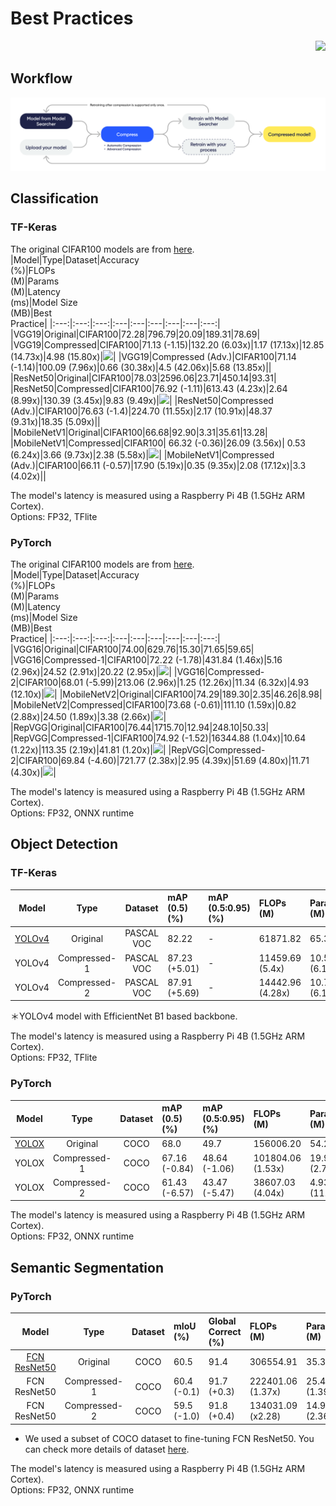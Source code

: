 <!--
Please notice to the manager when you change the contents of the tables.
-->
# Best Practices
<div align=right>
  <a href="https://hits.seeyoufarm.com"><img src="https://hits.seeyoufarm.com/api/count/incr/badge.svg?url=https%3A%2F%2Fgithub.com%2FNota-NetsPresso%2FNetsPresso-Model-Compressor-ModelZoo&count_bg=%23327EEA&title_bg=%23555555&icon=&icon_color=%231ABAFD&title=hits&edge_flat=false"/></a>
</div>

## Workflow

  <p align="center">
    <img src="/imgs/workflow-MC.png" alt="Workflow">
  </p>

## Classification
### TF-Keras
The original CIFAR100 models are from [here](https://github.com/Nota-NetsPresso/NetsPresso-Model-Compressor-ModelZoo/blob/main/models/tensorflow/cifar100.md). 
|Model|Type|Dataset|Accuracy<br> (%)|FLOPs<br> (M)|Params<br> (M)|Latency<br> (ms)|Model Size<br> (MB)|Best<br> Practice|
|:---:|:---:|:---:|:---|:---|:---|:---|:---|:---:|
|VGG19|Original|CIFAR100|72.28|796.79|20.09|189.31|78.69|
|VGG19|Compressed|CIFAR100|71.13 (-1.15)|132.20 (6.03x)|1.17 (17.13x)|12.85 (14.73x)|4.98 (15.80x)|[![](https://colab.research.google.com/assets/colab-badge.svg)](https://colab.research.google.com/github/Nota-NetsPresso/NetsPresso-CompressionToolkit-ModelZoo/blob/main/best_practices/classification/tf_keras/vgg19_cifar100.ipynb)|
|VGG19|Compressed (Adv.)|CIFAR100|71.14 (-1.14)|100.09 (7.96x)|0.66 (30.38x)|4.5 (42.06x)|5.68 (13.85x)||
|ResNet50|Original|CIFAR100|78.03|2596.06|23.71|450.14|93.31|
|ResNet50|Compressed|CIFAR100|76.92 (-1.11)|613.43 (4.23x)|2.64 (8.99x)|130.39 (3.45x)|9.83 (9.49x)|[![](https://colab.research.google.com/assets/colab-badge.svg)](https://colab.research.google.com/github/Nota-NetsPresso/NetsPresso-CompressionToolkit-ModelZoo/blob/main/best_practices/classification/tf_keras/resnet50_cifar100.ipynb)|
|ResNet50|Compressed (Adv.)|CIFAR100|76.63 (-1.4)|224.70 (11.55x)|2.17 (10.91x)|48.37 (9.31x)|18.35 (5.09x)||
|MobileNetV1|Original|CIFAR100|66.68|92.90|3.31|35.61|13.28|
|MobileNetV1|Compressed|CIFAR100| 66.32 (-0.36)|26.09 (3.56x)| 0.53 (6.24x)|3.66 (9.73x)|2.38 (5.58x)|[![](https://colab.research.google.com/assets/colab-badge.svg)](https://colab.research.google.com/github/Nota-NetsPresso/NetsPresso-CompressionToolkit-ModelZoo/blob/main/best_practices//classification/tf_keras/mobilenetv1_cifar100.ipynb)|
|MobileNetV1|Compressed (Adv.)|CIFAR100|66.11 (-0.57)|17.90 (5.19x)|0.35 (9.35x)|2.08 (17.12x)|3.3 (4.02x)||

The model's latency is measured using a Raspberry Pi 4B (1.5GHz ARM Cortex).  
Options: FP32, TFlite

### PyTorch
The original CIFAR100 models are from [here](https://github.com/chenyaofo/pytorch-cifar-models). 
|Model|Type|Dataset|Accuracy<br> (%)|FLOPs<br> (M)|Params<br> (M)|Latency<br> (ms)|Model Size<br> (MB)|Best<br> Practice|
|:---:|:---:|:---:|:---|:---|:---|:---|:---|:---:|
|VGG16|Original|CIFAR100|74.00|629.76|15.30|71.65|59.65|
|VGG16|Compressed-1|CIFAR100|72.22 (-1.78)|431.84 (1.46x)|5.16 (2.96x)|24.52 (2.91x)|20.22 (2.95x)|[![](https://colab.research.google.com/assets/colab-badge.svg)](https://colab.research.google.com/github/Nota-NetsPresso/NetsPresso-CompressionToolkit-ModelZoo/blob/main/best_practices/classification/torch/vgg16_cifar100.ipynb)|
|VGG16|Compressed-2|CIFAR100|68.01 (-5.99)|213.06 (2.96x)|1.25 (12.26x)|11.34 (6.32x)|4.93 (12.10x)|[![](https://colab.research.google.com/assets/colab-badge.svg)](https://colab.research.google.com/github/Nota-NetsPresso/NetsPresso-CompressionToolkit-ModelZoo/blob/main/best_practices/classification/torch/vgg16_cifar100.ipynb)|
|MobileNetV2|Original|CIFAR100|74.29|189.30|2.35|46.26|8.98|
|MobileNetV2|Compressed|CIFAR100|73.68 (-0.61)|111.10 (1.59x)|0.82 (2.88x)|24.50 (1.89x)|3.38 (2.66x)|[![](https://colab.research.google.com/assets/colab-badge.svg)](https://colab.research.google.com/github/Nota-NetsPresso/NetsPresso-CompressionToolkit-ModelZoo/blob/main/best_practices/classification/torch/mobilenetv2_cifar100.ipynb)|
|RepVGG|Original|CIFAR100|76.44|1715.70|12.94|248.10|50.33|
|RepVGG|Compressed-1|CIFAR100|74.92 (-1.52)|16344.88 (1.04x)|10.64 (1.22x)|113.35 (2.19x)|41.81 (1.20x)|[![](https://colab.research.google.com/assets/colab-badge.svg)](https://colab.research.google.com/github/Nota-NetsPresso/NetsPresso-CompressionToolkit-ModelZoo/blob/main/best_practices/classification/torch/repvgg_cifar100.ipynb)|
|RepVGG|Compressed-2|CIFAR100|69.84 (-4.60)|721.77 (2.38x)|2.95 (4.39x)|51.69 (4.80x)|11.71 (4.30x)|[![](https://colab.research.google.com/assets/colab-badge.svg)](https://colab.research.google.com/github/Nota-NetsPresso/NetsPresso-CompressionToolkit-ModelZoo/blob/main/best_practices/classification/torch/repvgg_cifar100.ipynb)|

The model's latency is measured using a Raspberry Pi 4B (1.5GHz ARM Cortex).  
Options: FP32, ONNX runtime

## Object Detection
### TF-Keras
|Model|Type|Dataset|mAP<br> (0.5)<br> (%)|mAP<br> (0.5:0.95)(%)|FLOPs<br> (M)|Params<br> (M)|Latency<br> (ms)|Model Size<br> (MB)|Best Practice|
|:---:|:---:|:---:|:---|:---|:---|:---|:---|:---|:---:|
|[YOLOv4](https://github.com/david8862/keras-YOLOv3-model-set)|Original|PASCAL VOC|82.22|-|61871.82|65.32|64318.70|262.90||
|YOLOv4|Compressed-1|PASCAL VOC|87.23 (+5.01)|-|11459.69 (5.4x)|10.59 (6.17x)|28651.70 (2.16x)|44.12 (5.96x)|[![](https://colab.research.google.com/assets/colab-badge.svg)](https://colab.research.google.com/github/Nota-NetsPresso/NetsPresso-CompressionToolkit-ModelZoo/blob/main/best_practices/object_detection/tf_keras/yolov4_voc.ipynb)|
|YOLOv4|Compressed-2|PASCAL VOC|87.91 (+5.69)|-|14442.96 (4.28x)|10.71 (6.1x)|28976.40 (2.14x)|44.36 (5.93x)|[![](https://colab.research.google.com/assets/colab-badge.svg)](https://colab.research.google.com/github/Nota-NetsPresso/NetsPresso-CompressionToolkit-ModelZoo/blob/main/best_practices/object_detection/tf_keras/yolov4_voc.ipynb)|

＊YOLOv4 model with EfficientNet B1 based backbone.

The model's latency is measured using a Raspberry Pi 4B (1.5GHz ARM Cortex).  
Options: FP32, TFlite

### PyTorch
|Model|Type|Dataset|mAP<br> (0.5)<br> (%)|mAP<br> (0.5:0.95)(%)|FLOPs<br> (M)|Params<br> (M)|Latency<br> (ms)|Model Size<br> (MB)|Best Practice|
|:---:|:---:|:---:|:---|:---|:---|:---|:---|:---|:---:|
|[YOLOX](https://github.com/Megvii-BaseDetection/YOLOX)|Original|COCO|68.0|49.7|156006.20|54.21|12239.46|207.37||
|YOLOX|Compressed-1|COCO|67.16 (-0.84)|48.64 (-1.06)|101804.06 (1.53x)|19.96 (2.7x)|8502.72 (1.44x)|76.61 (2.7x)|[![](https://colab.research.google.com/assets/colab-badge.svg)](https://colab.research.google.com/github/Nota-NetsPresso/NetsPresso-CompressionToolkit-ModelZoo/blob/main/best_practices/object_detection/torch/yolox_coco/YOLOX.ipynb)|
|YOLOX|Compressed-2|COCO|61.43 (-6.57)|43.47 (-5.47)|38607.03 (4.04x)|4.93 (11.0x)|4235.37 (2.89x)|19.17 (10.80x)|[![](https://colab.research.google.com/assets/colab-badge.svg)](https://colab.research.google.com/github/Nota-NetsPresso/NetsPresso-CompressionToolkit-ModelZoo/blob/main/best_practices/object_detection/torch/yolox_coco/YOLOX.ipynb)|

The model's latency is measured using a Raspberry Pi 4B (1.5GHz ARM Cortex).  
Options: FP32, ONNX runtime

## Semantic Segmentation
### PyTorch
|Model|Type|Dataset|mIoU<br> (%)|Global<br> Correct<br> (%)|FLOPs<br> (M)|Params<br> (M)|Latency<br> (ms)|Model<br> Size<br> (MB)|Best Practice|
|:---:|:---:|:---:|:---|:---|:---|:---|:---|:---|:---:|
|[FCN ResNet50](https://pytorch.org/vision/main/models/generated/torchvision.models.segmentation.fcn_resnet50.html)|Original|COCO|60.5|91.4|306554.91|35.32|13167.17|138.34|WIP|
|FCN ResNet50|Compressed-1|COCO|60.4 (-0.1)|91.7 (+0.3)|222401.06 (1.37x)|25.41 (1.39x)|9640.07 (1.37x)|99.58(1.39x)|WIP|
|FCN ResNet50|Compressed-2|COCO|59.5 (-1.0)|91.8 (+0.4)|134031.09 (x2.28)|14.96 (2.36x)|6333.09 (2.08x)|58.75 (2.08x)|WIP|
* We used a subset of COCO dataset to fine-tuning FCN ResNet50. You can check more details of dataset [here](https://pytorch.org/vision/main/models/generated/torchvision.models.segmentation.fcn_resnet50.html).

The model's latency is measured using a Raspberry Pi 4B (1.5GHz ARM Cortex).  
Options: FP32, ONNX runtime
<!-- - [torch](https://github.com/Nota-NetsPresso/NetsPresso-CompressionToolkit-ModelZoo/tree/main/best_practices/torch/)
  - [cifar100_models](https://github.com/Nota-NetsPresso/NetsPresso-CompressionToolkit-ModelZoo/tree/main/best_practices/torch/cifar100_models)
  - [coco models](https://github.com/Nota-NetsPresso/NetsPresso-CompressionToolkit-ModelZoo/tree/main/best_practices/torch/coco_models) -->
